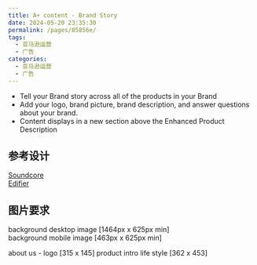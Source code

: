 ```yaml
---
title: A+ content - Brand Story
date: 2024-05-20 23:35:30
permalink: /pages/85856e/
tags:
  - 亚马逊运营
  - 广告
categories:
  - 亚马逊运营
  - 广告
---
```


- Tell your Brand story across all of the products in your Brand
- Add your logo, brand picture, brand description, and answer questions about your brand.
- Content displays in a new section above the Enhanced Product Description

## 参考设计

[Soundcore](https://www.amazon.com/dp/B0CHFDWKWH)  
[Edifier](https://www.amazon.com/dp/B09Q2T6M72)

## 图片要求

background desktop image [1464px x 625px min]  
background mobile image [463px x 625px min]

about us - logo [315 x 145]
product intro life style [362 x 453]
